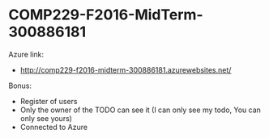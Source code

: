 # COMP229-F2016-MidTerm-300886181

Azure link: 
 - http://comp229-f2016-midterm-300886181.azurewebsites.net/

Bonus:
 - Register of users
 - Only the owner of the TODO can see it (I can only see my todo, You can only see yours)
 - Connected to Azure
 
